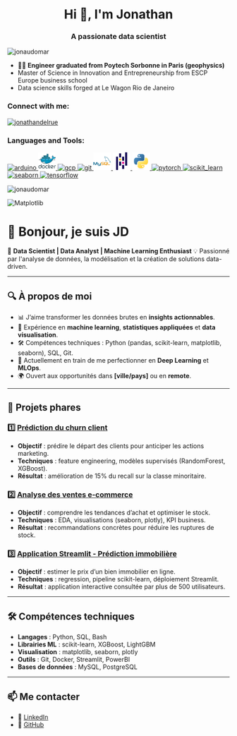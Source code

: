<!--
**jonaudomar/jonaudomar** is a ✨ _special_ ✨ repository because its `README.md` (this file) appears on your GitHub profile.

Here are some ideas to get you started:

- 🔭 I’m currently working on ...
- 🌱 I’m currently learning ...
- 👯 I’m looking to collaborate on ...
- 🤔 I’m looking for help with ...
- 💬 Ask me about ...
- 📫 How to reach me: ...
- 😄 Pronouns: ...
- ⚡ Fun fact: ...
-->


<h1 align="center">Hi 👋, I'm Jonathan</h1>
<h3 align="center">A passionate data scientist</h3>

<p align="left"> <img src="https://komarev.com/ghpvc/?username=jonaudomar&label=Profile%20views&color=0e75b6&style=flat" alt="jonaudomar" /> </p>

- 👨‍💻 **Engineer graduated from Poytech Sorbonne in Paris (geophysics)**
- Master of Science in Innovation and Entrepreneurship from ESCP Europe business school
- Data science skills forged at Le Wagon Rio de Janeiro

<h3 align="left">Connect with me:</h3>
<p align="left">
<a href="https://linkedin.com/in/jonathandelrue" target="blank"><img align="center" src="https://raw.githubusercontent.com/rahuldkjain/github-profile-readme-generator/master/src/images/icons/Social/linked-in-alt.svg" alt="jonathandelrue" height="30" width="40" /></a>
</p>

<h3 align="left">Languages and Tools:</h3>
<p align="left"> <a href="https://www.arduino.cc/" target="_blank" rel="noreferrer"> <img src="https://cdn.worldvectorlogo.com/logos/arduino-1.svg" alt="arduino" width="40" height="40"/> </a> <a href="https://www.docker.com/" target="_blank" rel="noreferrer"> <img src="https://raw.githubusercontent.com/devicons/devicon/master/icons/docker/docker-original-wordmark.svg" alt="docker" width="40" height="40"/> </a> <a href="https://cloud.google.com" target="_blank" rel="noreferrer"> <img src="https://www.vectorlogo.zone/logos/google_cloud/google_cloud-icon.svg" alt="gcp" width="40" height="40"/> </a> <a href="https://git-scm.com/" target="_blank" rel="noreferrer"> <img src="https://www.vectorlogo.zone/logos/git-scm/git-scm-icon.svg" alt="git" width="40" height="40"/> </a> <a href="https://www.mysql.com/" target="_blank" rel="noreferrer"> <img src="https://raw.githubusercontent.com/devicons/devicon/master/icons/mysql/mysql-original-wordmark.svg" alt="mysql" width="40" height="40"/> </a> <a href="https://pandas.pydata.org/" target="_blank" rel="noreferrer"> <img src="https://raw.githubusercontent.com/devicons/devicon/2ae2a900d2f041da66e950e4d48052658d850630/icons/pandas/pandas-original.svg" alt="pandas" width="40" height="40"/> </a> <a href="https://www.python.org" target="_blank" rel="noreferrer"> <img src="https://raw.githubusercontent.com/devicons/devicon/master/icons/python/python-original.svg" alt="python" width="40" height="40"/> </a> <a href="https://pytorch.org/" target="_blank" rel="noreferrer"> <img src="https://www.vectorlogo.zone/logos/pytorch/pytorch-icon.svg" alt="pytorch" width="40" height="40"/> </a> <a href="https://scikit-learn.org/" target="_blank" rel="noreferrer"> <img src="https://upload.wikimedia.org/wikipedia/commons/0/05/Scikit_learn_logo_small.svg" alt="scikit_learn" width="40" height="40"/> </a> <a href="https://seaborn.pydata.org/" target="_blank" rel="noreferrer"> <img src="https://seaborn.pydata.org/_images/logo-mark-lightbg.svg" alt="seaborn" width="40" height="40"/> </a> <a href="https://www.tensorflow.org" target="_blank" rel="noreferrer"> <img src="https://www.vectorlogo.zone/logos/tensorflow/tensorflow-icon.svg" alt="tensorflow" width="40" height="40"/> </a> </p>

<p><img align="center" src="https://github-readme-streak-stats.herokuapp.com/?user=jonaudomar&" alt="jonaudomar" /></p>




<img src="https://cdn.jsdelivr.net/gh/devicons/devicon@latest/icons/matplotlib/matplotlib-original.svg" alt="Matplotlib" width="40" height="40" />






# 👋 Bonjour, je suis JD

🎯 **Data Scientist | Data Analyst | Machine Learning Enthusiast**
💡 Passionné par l'analyse de données, la modélisation et la création de solutions data-driven.

---

## 🔍 À propos de moi
- 📊 J’aime transformer les données brutes en **insights actionnables**.
- 🤖 Expérience en **machine learning**, **statistiques appliquées** et **data visualisation**.
- 🛠 Compétences techniques : Python (pandas, scikit-learn, matplotlib, seaborn), SQL, Git.
- 🌱 Actuellement en train de me perfectionner en **Deep Learning** et **MLOps**.
- 🌍 Ouvert aux opportunités dans **[ville/pays]** ou en **remote**.

---

## 📌 Projets phares

### 1️⃣ [Prédiction du churn client](https://github.com/monprofil/churn-prediction)
- **Objectif** : prédire le départ des clients pour anticiper les actions marketing.
- **Techniques** : feature engineering, modèles supervisés (RandomForest, XGBoost).
- **Résultat** : amélioration de 15% du recall sur la classe minoritaire.

### 2️⃣ [Analyse des ventes e-commerce](https://github.com/monprofil/ecommerce-sales-analysis)
- **Objectif** : comprendre les tendances d’achat et optimiser le stock.
- **Techniques** : EDA, visualisations (seaborn, plotly), KPI business.
- **Résultat** : recommandations concrètes pour réduire les ruptures de stock.

### 3️⃣ [Application Streamlit - Prédiction immobilière](https://github.com/monprofil/real-estate-predictor)
- **Objectif** : estimer le prix d’un bien immobilier en ligne.
- **Techniques** : regression, pipeline scikit-learn, déploiement Streamlit.
- **Résultat** : application interactive consultée par plus de 500 utilisateurs.

---

## 🛠 Compétences techniques
- **Langages** : Python, SQL, Bash
- **Librairies ML** : scikit-learn, XGBoost, LightGBM
- **Visualisation** : matplotlib, seaborn, plotly
- **Outils** : Git, Docker, Streamlit, PowerBI
- **Bases de données** : MySQL, PostgreSQL

---

## 📫 Me contacter
- 🔗 [LinkedIn](https://www.linkedin.com/in/jonathandelrue)
- 🐙 [GitHub](https://github.com/jonaudomar)
